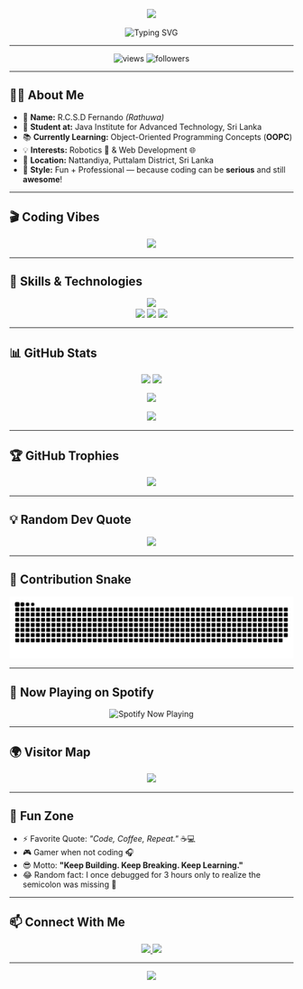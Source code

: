 <!-- Banner -->
<p align="center">
  <img src="https://capsule-render.vercel.app/api?type=waving&color=gradient&height=220&section=header&text=🚀%20Welcome%20to%20Rathuwa's%20GitHub!&fontSize=40&fontAlignY=35&animation=twinkling" />
</p>

<!-- Typing Effect -->
<p align="center">
  <img src="https://readme-typing-svg.herokuapp.com?font=Fira+Code&pause=1000&color=F7005D&center=true&vCenter=true&width=700&lines=Hey!+I'm+R.C.S.D+Fernando+%7C+Rathuwa+😎;Student+at+Java+Institute+Sri+Lanka+🎓;Robotics+%26+Web+Development+Enthusiast+🤖💻;Always+Learning+%26+Building+💡" alt="Typing SVG" />
</p>

---

<p align="center">
  <img src="https://komarev.com/ghpvc/?username=Chamika987&label=Profile%20views&color=ff69b4&style=flat" alt="views" />
  <img src="https://img.shields.io/github/followers/Chamika987?label=Followers&style=social" alt="followers" />
</p>

---

## 👨‍💻 About Me
- 🎯 **Name:** R.C.S.D Fernando *(Rathuwa)*
- 🏫 **Student at:** Java Institute for Advanced Technology, Sri Lanka  
- 📚 **Currently Learning:** Object-Oriented Programming Concepts (**OOPC**)  
- 💡 **Interests:** Robotics 🤖 & Web Development 🌐  
- 📍 **Location:** Nattandiya, Puttalam District, Sri Lanka  
- 🎨 **Style:** Fun + Professional — because coding can be **serious** and still **awesome**!  

---

## 🎬 Coding Vibes
<p align="center">
  <img src="https://media.giphy.com/media/qgQUggAC3Pfv687qPC/giphy.gif" width="500">
</p>

---

## 🚀 Skills & Technologies
<p align="center">
  <!-- Coding -->
  <img src="https://skillicons.dev/icons?i=html,css,js,java,php,mysql,vscode,arduino" />
  <br>
  <!-- Creative -->
  <img src="https://img.shields.io/badge/-Video%20Editing-FF0000?style=for-the-badge&logo=youtube&logoColor=white" />
  <img src="https://img.shields.io/badge/-Audio%20Editing-1DB954?style=for-the-badge&logo=spotify&logoColor=white" />
  <img src="https://img.shields.io/badge/-3D%20Modeling%20(SolidWorks)-FF6F00?style=for-the-badge&logo=autodesk&logoColor=white" />
</p>

---

## 📊 GitHub Stats
<p align="center">
  <img src="https://github-readme-stats.vercel.app/api?username=Chamika987&show_icons=true&theme=radical" height="165" />
  <img src="https://github-readme-streak-stats.herokuapp.com/?user=Chamika987&theme=radical" height="165" />
</p>

<p align="center">
  <img src="https://github-readme-stats.vercel.app/api/top-langs/?username=Chamika987&layout=compact&theme=radical" />
</p>

<p align="center">
  <img src="https://github-profile-summary-cards.vercel.app/api/cards/profile-details?username=Chamika987&theme=radical" />
</p>

---

## 🏆 GitHub Trophies
<p align="center">
  <img src="https://github-profile-trophy.vercel.app/?username=Chamika987&theme=radical&row=1&column=7" />
</p>

---

## 💡 Random Dev Quote
<p align="center">
  <img src="https://quotes-github-readme.vercel.app/api?type=horizontal&theme=radical" />
</p>

---

## 🐍 Contribution Snake
<p align="center">
  <img src="https://github.com/Platane/snk/raw/output/github-contribution-grid-snake.svg" alt="snake" />
</p>

---

## 🎵 Now Playing on Spotify
<p align="center">
  <!-- Replace with your Novatorem instance if you set it up -->
  <img src="https://novatorem.vercel.app/api/spotify" alt="Spotify Now Playing" />
</p>

---

## 🌍 Visitor Map
<p align="center">
  <img src="https://api.visitorbadge.io/api/VisitorHit?user=Chamika987&repo=Chamika987&countColor=%237B1FA2" />
</p>

---

## 🎉 Fun Zone
- ⚡ Favorite Quote: *"Code, Coffee, Repeat."* ☕💻  
- 🎮 Gamer when not coding 🎧  
- 😎 Motto: **"Keep Building. Keep Breaking. Keep Learning."**  
- 😂 Random fact: I once debugged for 3 hours only to realize the semicolon was missing 🤦  

---

## 📫 Connect With Me
<p align="center">
  <a href="mailto:shehanchamika0323@gmail.com">
    <img src="https://img.shields.io/badge/-Email-D14836?style=for-the-badge&logo=Gmail&logoColor=white" />
  </a>
  <a href="https://www.linkedin.com/in/chamika-shehan-2b562b370/">
    <img src="https://img.shields.io/badge/-LinkedIn-0e76a8?style=for-the-badge&logo=Linkedin&logoColor=white" />
  </a>
</p>

---

<!-- Footer -->
<p align="center">
  <img src="https://capsule-render.vercel.app/api?type=waving&color=gradient&height=180&section=footer" />
</p>
